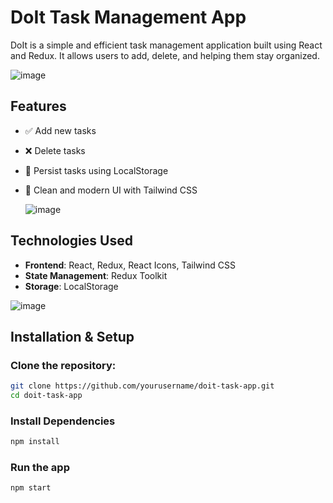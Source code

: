 # DoIt Task Management App

DoIt is a simple and efficient task management application built using React and Redux. It allows users to add, delete, and helping them stay organized.

![image](https://github.com/user-attachments/assets/6e14d58e-a208-4d27-bc60-5384a673d719)


## Features

- ✅ Add new tasks
- ❌ Delete tasks
- 🔄 Persist tasks using LocalStorage
- 🎨 Clean and modern UI with Tailwind CSS

  ![image](https://github.com/user-attachments/assets/5e079153-0b04-4bc6-a714-64c6850d418d)


## Technologies Used

- **Frontend**: React, Redux, React Icons, Tailwind CSS
- **State Management**: Redux Toolkit
- **Storage**: LocalStorage

![image](https://github.com/user-attachments/assets/8b6d76e3-b2fb-44a8-bc39-f6daaa9157bc)

 
## Installation & Setup

### Clone the repository:

```sh
git clone https://github.com/yourusername/doit-task-app.git
cd doit-task-app
```
### Install Dependencies
```sh
npm install
```
### Run the app
```sh
npm start
```


